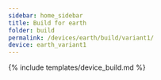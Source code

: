 ```yaml
---
sidebar: home_sidebar
title: Build for earth
folder: build
permalink: /devices/earth/build/variant1/
device: earth_variant1
---
```

{% include templates/device_build.md %}
